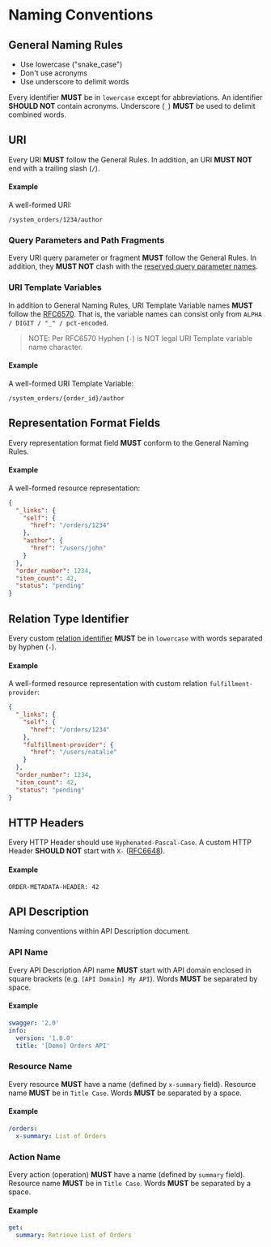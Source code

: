 # Naming Conventions

## General Naming Rules

* Use lowercase ("snake_case")
* Don't use acronyms
* Use underscore to delimit words

Every identifier **MUST** be in `lowercase` except for abbreviations. An identifier **SHOULD NOT** contain acronyms. Underscore (`_`) **MUST** be used to delimit combined words.

## URI
Every URI **MUST** follow the General Rules. In addition, an URI **MUST NOT** end with a trailing slash (`/`).

#### Example
A well-formed URI:

```
/system_orders/1234/author
```

### Query Parameters and Path Fragments
Every URI query parameter or fragment **MUST** follow the General Rules. In addition, they **MUST NOT** clash with the [reserved query parameter names](https://tools.adidas-group.com/confluence/display/EA/API+Interaction#APIInteraction-Query_Parameters).

### URI Template Variables
In addition to General Naming Rules, URI Template Variable names **MUST** follow the [RFC6570](https://tools.ietf.org/html/rfc6570#section-2.3). That is, the variable names can consist only from `ALPHA / DIGIT / "_" / pct-encoded`.

> NOTE: Per RFC6570 Hyphen (`-`) is NOT legal URI Template variable name character.

#### Example
A well-formed URI Template Variable:

```
/system_orders/{order_id}/author
```

## Representation Format Fields
Every representation format field **MUST** conform to the General Naming Rules.

#### Example
A well-formed resource representation: 

```json
{
  "_links": {
    "self": {
      "href": "/orders/1234"
    },
    "author": {
      "href": "/users/john"
    }
  },
  "order_number": 1234,
  "item_count": 42,
  "status": "pending"
}
```

## Relation Type Identifier
Every custom [relation identifier](https://github.com/for-GET/know-your-http-well/blob/master/relations.md) **MUST** be in `lowercase` with words separated by hyphen (`-`).

#### Example
A well-formed resource representation with custom relation `fulfillment-provider`: 

```json
{
  "_links": {
    "self": {
      "href": "/orders/1234"
    },
    "fulfillment-provider": {
      "href": "/users/natalie"
    }
  },
  "order_number": 1234,
  "item_count": 42,
  "status": "pending"
}
```


## HTTP Headers
Every HTTP Header should use `Hyphenated-Pascal-Case`. A custom HTTP Header **SHOULD NOT** start with `X-` ([RFC6648](https://tools.ietf.org/html/rfc6648)).

#### Example

```
ORDER-METADATA-HEADER: 42
```


## API Description
Naming conventions within API Description document.

### API Name
Every API Description API name **MUST** start with API domain enclosed in square brackets (e.g. `[API Domain] My API`). Words **MUST** be separated by space.

#### Example

```yaml
swagger: '2.0'
info:
  version: '1.0.0'
  title: '[Demo] Orders API'
```

### Resource Name
Every resource **MUST** have a name (defined by `x-summary` field). Resource name **MUST** be in `Title Case`. Words **MUST** be separated by a space.

#### Example
```yaml
/orders:
  x-summary: List of Orders
```

### Action Name
Every action (operation) **MUST** have a name (defined by `summary` field). Resource name **MUST** be in `Title Case`. Words **MUST** be separated by a space.

#### Example
```yaml
get:
  summary: Retrieve List of Orders
```



